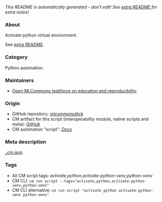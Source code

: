 *This README is automatically generated - don't edit! See [extra README](README-extra.md) for extra notes!*

### About

Activate python virtual environment.

See [extra README](README-extra.md).


### Category

Python automation.

### Maintainers

* [Open MLCommons taskforce on education and reproducibility](https://github.com/mlcommons/ck/blob/master/docs/mlperf-education-workgroup.md).

### Origin

* GitHub repository: *[mlcommons@ck](https://github.com/mlcommons/ck/tree/master/cm-mlops)*
* CM artifact for this script (interoperability module, native scripts and meta): *[GitHub](https://github.com/mlcommons/ck/tree/master/cm-mlops/script/activate-python-venv)*
* CM automation "script": *[Docs](https://github.com/octoml/ck/blob/master/docs/list_of_automations.md#script)*


### Meta description
[_cm.json](_cm.json)


### Tags
* All CM script tags: *activate,python,activate-python-venv,python-venv*
* CM CLI: *`cm run script --tags="activate,python,activate-python-venv,python-venv"`*
* CM CLI alternative: *`cm run script "activate python activate-python-venv python-venv"`*
